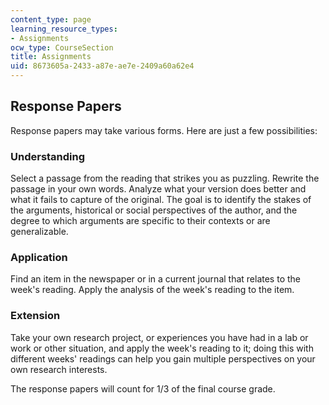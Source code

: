 ```yaml
---
content_type: page
learning_resource_types:
- Assignments
ocw_type: CourseSection
title: Assignments
uid: 8673605a-2433-a87e-ae7e-2409a60a62e4
---
```


Response Papers
---------------

Response papers may take various forms. Here are just a few possibilities: 

### Understanding

Select a passage from the reading that strikes you as puzzling. Rewrite the passage in your own words. Analyze what your version does better and what it fails to capture of the original. The goal is to identify the stakes of the arguments, historical or social perspectives of the author, and the degree to which arguments are specific to their contexts or are generalizable.

### Application

Find an item in the newspaper or in a current journal that relates to the week's reading. Apply the analysis of the week's reading to the item.

### Extension

Take your own research project, or experiences you have had in a lab or work or other situation, and apply the week's reading to it; doing this with different weeks' readings can help you gain multiple perspectives on your own research interests.

The response papers will count for 1/3 of the final course grade.